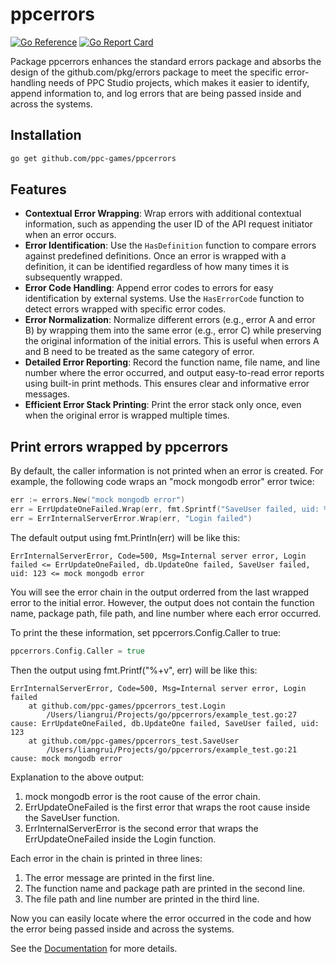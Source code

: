 # ppcerrors

[![Go Reference](https://pkg.go.dev/badge/github.com/ppc-games/ppcerrors.svg)](https://pkg.go.dev/github.com/ppc-games/ppcerrors)
[![Go Report Card](https://goreportcard.com/badge/github.com/ppc-games/ppcerrors)](https://goreportcard.com/report/github.com/ppc-games/ppcerrors)

Package ppcerrors enhances the standard errors package and absorbs the design of the github.com/pkg/errors package to meet the specific error-handling needs of PPC Studio projects, which makes it easier to identify, append information to, and log errors that are being passed inside and across the systems.

## Installation

```bash
go get github.com/ppc-games/ppcerrors
```

## Features

- **Contextual Error Wrapping**: Wrap errors with additional contextual information, such as appending the user ID of the API request initiator when an error occurs.
- **Error Identification**: Use the `HasDefinition` function to compare errors against predefined definitions. Once an error is wrapped with a definition, it can be identified regardless of how many times it is subsequently wrapped.
- **Error Code Handling**: Append error codes to errors for easy identification by external systems. Use the `HasErrorCode` function to detect errors wrapped with specific error codes.
- **Error Normalization**: Normalize different errors (e.g., error A and error B) by wrapping them into the same error (e.g., error C) while preserving the original information of the initial errors. This is useful when errors A and B need to be treated as the same category of error.
- **Detailed Error Reporting**: Record the function name, file name, and line number where the error occurred, and output easy-to-read error reports using built-in print methods. This ensures clear and informative error messages.
- **Efficient Error Stack Printing**: Print the error stack only once, even when the original error is wrapped multiple times.

## Print errors wrapped by ppcerrors

By default, the caller information is not printed when an error is created.
For example, the following code wraps an "mock mongodb error" error twice:

```go
err := errors.New("mock mongodb error")
err = ErrUpdateOneFailed.Wrap(err, fmt.Sprintf("SaveUser failed, uid: %d", 123))
err = ErrInternalServerError.Wrap(err, "Login failed")
```

The default output using fmt.Println(err) will be like this:

`ErrInternalServerError, Code=500, Msg=Internal server error, Login failed <= ErrUpdateOneFailed, db.UpdateOne failed, SaveUser failed, uid: 123 <= mock mongodb error`

You will see the error chain in the output orderred from the last wrapped error to the initial error.
However, the output does not contain the function name, package path, file path, and line number where each error occurred.

To print the these information, set ppcerrors.Config.Caller to true:

```go
ppcerrors.Config.Caller = true
```

Then the output using fmt.Printf("%+v", err) will be like this:

```
ErrInternalServerError, Code=500, Msg=Internal server error, Login failed
    at github.com/ppc-games/ppcerrors_test.Login
        /Users/liangrui/Projects/go/ppcerrors/example_test.go:27
cause: ErrUpdateOneFailed, db.UpdateOne failed, SaveUser failed, uid: 123
    at github.com/ppc-games/ppcerrors_test.SaveUser
        /Users/liangrui/Projects/go/ppcerrors/example_test.go:21
cause: mock mongodb error
```

Explanation to the above output:

1.  mock mongodb error is the root cause of the error chain.
2.  ErrUpdateOneFailed is the first error that wraps the root cause inside the SaveUser function.
3.  ErrInternalServerError is the second error that wraps the ErrUpdateOneFailed inside the Login function.

Each error in the chain is printed in three lines:

1.  The error message are printed in the first line.
2.  The function name and package path are printed in the second line.
3.  The file path and line number are printed in the third line.

Now you can easily locate where the error occurred in the code and how the error being passed inside and across the systems.

See the [Documentation](https://pkg.go.dev/github.com/ppc-games/ppcerrors#section-documentation) for more details.
